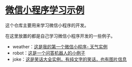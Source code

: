 # [微信小程序学习示例](http://www.zslin.com/web/article/detail/67)

这个仓库主要用来学习微信小程序的开发。

在这里放置的都是自己学习微信小程序开发的一些例子。

+ weather：[这是我的第一个微信小程序- 天气实例](http://www.zslin.com/web/article/detail/68)
+ robot：[这是一个问答机器人的小例子](http://www.zslin.com/web/article/detail/69)
+ joke：[这是笑话大全实例，有纯文字的笑话，也有图片信息](http://www.zslin.com/web/article/detail/70)